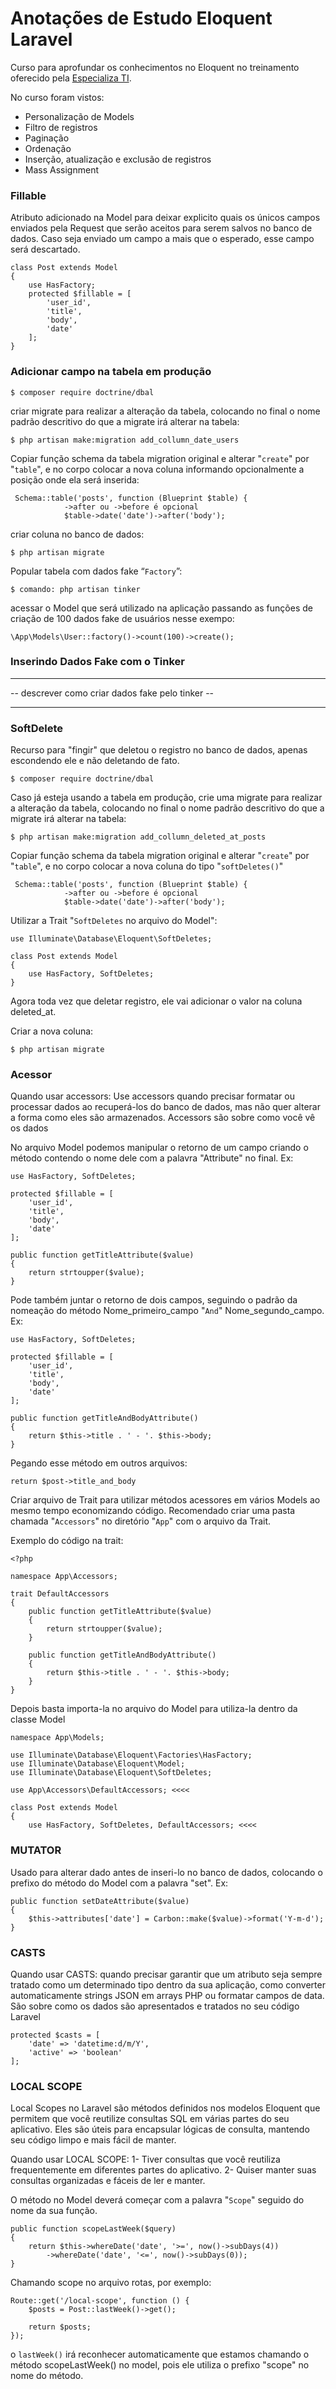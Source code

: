 
# Anotações de Estudo Eloquent Laravel

Curso para aprofundar os conhecimentos no Eloquent no treinamento oferecido pela [Especializa TI](https://especializati.com.br/).

No curso foram vistos:
- Personalização de Models
- Filtro de registros
- Paginação
- Ordenação
- Inserção, atualização e exclusão de registros
- Mass Assignment

### Fillable

Atributo adicionado na Model para deixar explicito quais os únicos campos enviados pela Request que serão
aceitos para serem salvos no banco de dados. Caso seja enviado um campo a mais que o esperado, esse campo será descartado.

```
class Post extends Model
{
    use HasFactory;
    protected $fillable = [
        'user_id',
        'title',
        'body',
        'date'
    ];
}
```

### Adicionar campo na tabela em produção

```
$ composer require doctrine/dbal
```


criar migrate para realizar a alteração da tabela, colocando no final o nome  padrão descritivo do que a migrate irá alterar na tabela:

```
$ php artisan make:migration add_collumn_date_users
```

Copiar função schema da tabela migration original e alterar "``create``" por "``table``", e no corpo colocar a nova coluna informando opcionalmente a posição onde ela será inserida:

```
 Schema::table('posts', function (Blueprint $table) {
            ->after ou ->before é opcional
            $table->date('date')->after('body');
```

criar coluna no banco de dados:

```
$ php artisan migrate
```

Popular tabela com dados fake “```Factory```”:

```
$ comando: php artisan tinker
```

acessar o Model que será utilizado na aplicação passando as funções de criação de 100 dados fake de usuários nesse exempo:
```
\App\Models\User::factory()->count(100)->create();
```

### Inserindo Dados Fake com o Tinker
***********
-- descrever como criar dados fake pelo tinker --
***************

### SoftDelete

Recurso para "fingir" que deletou o registro no banco de dados, apenas escondendo ele e não deletando de fato.

```
$ composer require doctrine/dbal
```

Caso já esteja usando a tabela em produção, crie uma migrate para realizar a alteração da tabela, colocando no final o nome  padrão descritivo do que a migrate irá alterar na tabela:

```
$ php artisan make:migration add_collumn_deleted_at_posts
```

Copiar função schema da tabela migration original e alterar "``create``" por "``table``", e no corpo colocar a nova coluna do tipo "``softDeletes()``"

```
 Schema::table('posts', function (Blueprint $table) {
            ->after ou ->before é opcional
            $table->date('date')->after('body');
```

Utilizar a Trait "``SoftDeletes`` no arquivo do Model":

```
use Illuminate\Database\Eloquent\SoftDeletes;

class Post extends Model
{
    use HasFactory, SoftDeletes;
}
```

Agora toda vez que deletar registro, ele vai adicionar o valor na coluna deleted_at.

Criar a nova coluna:

```
$ php artisan migrate
```

### Acessor

Quando usar accessors: 
Use accessors quando precisar formatar ou processar
dados ao recuperá-los do banco de dados, mas não quer alterar a forma como eles são armazenados.
Accessors são sobre como você vê os dados

No arquivo Model podemos manipular o retorno de um campo criando o método contendo o nome dele com a palavra "Attribute" no final. Ex:

```
use HasFactory, SoftDeletes;

protected $fillable = [
    'user_id',
    'title',
    'body',
    'date'
];

public function getTitleAttribute($value)
{
    return strtoupper($value);
}
```

Pode também juntar o retorno de dois campos, seguindo o padrão da nomeação do método Nome_primeiro_campo "``And``" Nome_segundo_campo. Ex:

```
use HasFactory, SoftDeletes;

protected $fillable = [
    'user_id',
    'title',
    'body',
    'date'
];

public function getTitleAndBodyAttribute()
{
    return $this->title . ' - '. $this->body;
}
```

Pegando esse método em outros arquivos:

```
return $post->title_and_body
```

Criar arquivo de Trait para utilizar métodos acessores em vários Models ao mesmo tempo economizando código.
Recomendado criar uma pasta chamada "``Accessors``" no diretório "`App`" com o arquivo da Trait.

Exemplo do código na trait:

```
<?php

namespace App\Accessors;

trait DefaultAccessors
{
    public function getTitleAttribute($value)
    {
        return strtoupper($value);
    }

    public function getTitleAndBodyAttribute()
    {
        return $this->title . ' - '. $this->body;
    }
}
```

Depois basta importa-la no arquivo do Model para utiliza-la dentro da classe Model

```
namespace App\Models;

use Illuminate\Database\Eloquent\Factories\HasFactory;
use Illuminate\Database\Eloquent\Model;
use Illuminate\Database\Eloquent\SoftDeletes;

use App\Accessors\DefaultAccessors; <<<<

class Post extends Model
{
    use HasFactory, SoftDeletes, DefaultAccessors; <<<<
```

### MUTATOR
Usado para alterar dado antes de inseri-lo no banco de dados, colocando o prefixo do método do Model com a palavra "set". Ex:

```
public function setDateAttribute($value)
{
    $this->attributes['date'] = Carbon::make($value)->format('Y-m-d');
}
```
### CASTS

Quando usar CASTS:
quando precisar garantir que um atributo seja sempre tratado como um determinado tipo
dentro da sua aplicação, como converter automaticamente strings JSON em arrays PHP ou formatar campos de data.
São sobre como os dados são apresentados e tratados no seu código Laravel

```
protected $casts = [
    'date' => 'datetime:d/m/Y',
    'active' => 'boolean'
];
```

### LOCAL SCOPE

Local Scopes no Laravel são métodos definidos nos modelos Eloquent que permitem que você reutilize consultas SQL em várias partes do seu aplicativo. Eles são úteis para encapsular lógicas de consulta, mantendo seu código limpo e mais fácil de manter.

Quando usar LOCAL SCOPE:
1- Tiver consultas que você reutiliza frequentemente em diferentes partes do aplicativo.
2- Quiser manter suas consultas organizadas e fáceis de ler e manter.

O método no Model deverá começar com a palavra "``Scope``" seguido do nome da sua função.

```
public function scopeLastWeek($query)
{                                              
    return $this->whereDate('date', '>=', now()->subDays(4))
        ->whereDate('date', '<=', now()->subDays(0));
}
```

Chamando scope no arquivo rotas, por exemplo:

```
Route::get('/local-scope', function () {
    $posts = Post::lastWeek()->get();

    return $posts;
});
```
o ``lastWeek()`` irá reconhecer automaticamente que estamos chamando o método scopeLastWeek() no model, pois ele utiliza o prefixo "scope" no nome do método.

